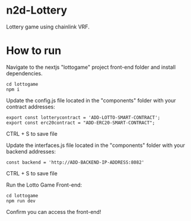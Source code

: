 # n2d-Lottery
Lottery game using chainlink VRF.


# How to run

Navigate to the nextjs "lottogame" project front-end folder and install dependencies.

```shell
cd lottogame
npm i 
```

Update the config.js file located in the "components" folder with your contract addresses: 

```shell
export const lotterycontract = 'ADD-LOTTO-SMART-CONTRACT';
export const erc20contract = "ADD-ERC20-SMART-CONTRACT";
```

CTRL + S to save file

Update the interfaces.js file located in the "components" folder with your backend addresses: 

```shell
const backend = 'http://ADD-BACKEND-IP-ADDRESS:8082'
```

CTRL + S to save file

Run the Lotto Game Front-end:

```shell
cd lottogame
npm run dev
```

Confirm you can access the front-end!


